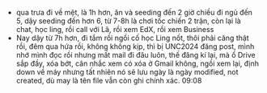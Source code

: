 - qua trưa đi về mệt, là 1h hơn, ăn và seeding đến 2 giờ chiều đi ngủ đến 5, dậy seeding đến hơn 6, từ 7-8h là chơi tốc chiến 2 trận, còn lại là chat, học ling, rồi call với Lã, rồi xem EdX, rồi xem Business
- Nay dậy từ 7h hơn, đi tắm rồi ngồi cố học Ling nốt, thôi phải căng thật rồi, đêm qua hứa rồi, không không kịp, thì bị UNC2024 đăng post, mình nhớ mình đọc rồi nhưng mất mail đi đâu luôn, thế đăng kí lại, mà ổ Drive sắp đầy, xóa bớt, cân nhắc xem có xóa ở Gmail không, ngồi xem lại, định down về máy nhưng tất nhiên nó sẽ lưu ngày là ngày modified, not created, dù may là tên file vẫn còn ghi chính xác. 09:08